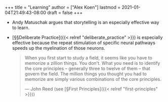 +++
title = "Learning"
author = ["Alex Koen"]
lastmod = 2021-01-04T21:49:43-08:00
draft = false
+++

-   Andy Matuschak argues that storytelling is an especially effective way to learn.
-   [§§Deliberate Practice]({{< relref "deliberate_practice" >}}) is especially effective because the repeat stimulation of specific neural pathways speeds up the myelination of those neurons.

    > When you first start to study a field, it seems like you have to memorize a zillion things. You don't. What you need is to identify the core principles – generally three to twelve of them – that govern the field. The million things you thought you had to memorize are simply various combinations of the core principles.
    >
    > — John Reed (see [§First Principles]({{< relref "first-principles" >}}))
